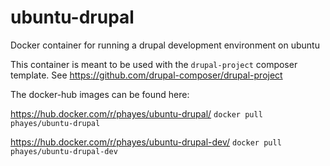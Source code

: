 # ubuntu-drupal
Docker container for running a drupal development environment on ubuntu

This container is meant to be used with the `drupal-project` composer template. See https://github.com/drupal-composer/drupal-project

The docker-hub images can be found here: 

https://hub.docker.com/r/phayes/ubuntu-drupal/
`docker pull phayes/ubuntu-drupal`

https://hub.docker.com/r/phayes/ubuntu-drupal-dev/
`docker pull phayes/ubuntu-drupal-dev`
